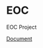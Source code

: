 EOC
===

EOC Project


[Document](https://docs.google.com/document/d/1FI6r0muJTxsn2-u1Swa2I0XEDrxXNRmCM8TojDZhi8A/edit?usp=sharing)
